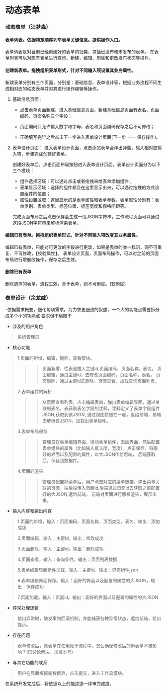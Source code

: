 # 动态表单
### 动态表单（汪梦森）

#### 表单列表。依据特定顺序列举表单关键信息。提供操作入口。

表单列表是对目前已经创建好的表单的归类，包括已发布和未发布的表单。
在表单列表可以对现有表单进行查询、新建、编辑、删除和更改发布状态等操作。

#### 创建新表单。拖拽组织表单形式，针对不同输入项设置其业务属性。
新建表单分别有三个页面，分别是：基础信息、表单设计等，根据业务流程不同生成相对应的动态表单并对其进行操作编辑等操作。

1. 基础信息页面：
   
   - 点击表单页面新建，进入基础信息页面，新建基础信息页面有表名、页面编码、页面名称三个字段；
   
   - 页面编码只允许输入数字和字母，表名和页面编码保存之后不可修改；
   
   - 正确填写完毕之后点击下一步进入表单设计页面(下一步 === 保存操作)。
   
2. 表单设计页面：
   进入表单设计页面，点击添加表单会弹出弹窗，输入相对应输入项，步骤完成创建好表单。

   创建好表单后，点击页面布局按钮进入表单设计页面。表单设计页面分为以下三个模块：

   - 组件选择区域：可以通过点击或者拖拽来给表单添加组件；
   - 表单显示区域：选择的组件都会在这里显示出来，可以通过拖拽的方式设置组件的位置；
   - 属性设置区域：这里显示的是表单属性和表单参数，表单属性分别有：表单类别、表单类型、标签位置、标签宽度和栅格间距等。

   完成页面布局之后点击保存会生成一段JSON字符串，工作流程页面可以通过这段JSON字符串来解析渲染表单。

#### 编辑已有表单。拖拽组织表单形式，针对不同输入项改变其业务属性。
编辑已有表单，只能对可更改的字段进行更改，如果是表单的唯一标识，则不可重复、不可修改，【校验属性】。
表单设计页面，页面布局操作，可以对之前的页面布局进行增删改操作，保存之后生效。

#### 删除已有表单
删除选择的表单。流程生效，基于表单，则不可删除。(软删除)







### 表单设计（余龙威）
-依据需求概要，细化每项需求。为力求更细致的叙述，一个大的功能点需要拆分成多个小的功能点 要求但不局限于

- 涉及的用户角色 
> 系统管理员

- 核心功能
>1.页面的新增，编辑，删除，查看模块。
>>> 页面新增，往表里插入主键id,页面编码，页面名称，表名。
>页面编辑，通过主键id，去修改页面编码，页面名称，表名。
>页面删除，通过主键id去删除。页面查看，加载查询页面列表。
>
>2.表单组件的解析
>>> 从页面查看列表，点击编辑表单，弹出表单编辑界面，通过关联的表名，去获取表名字段的注释，注释定义了表单字段组件JSON,获取到该JSON,
> 通过视图拼接在一起，返给前端，前端去解析该JSON，加载出表单组件。
>
>3.表单布局保存
>>>管理员在表单编辑界面，拖动表单组件，去画界面，然后配置表单组件的属性（比如输入框长度，宽度）。点击保存，将画好的界面以及配置的属性，以大JSON传给后端，
>后端获取后，保存到数据库。
>
>4.页面的渲染
>>>管理员配置好菜单后，用户点击对应的菜单链接，弹出菜单关联的页面，往后端传入页面id,后端通过页面id去获取之前配置好的大JSON,返给前端，
>>>前端对页面进行解析渲染，展示出来。

- 输入内容和输出内容
>1.页面的新增，输入：页面编码，页面名称，页面类型，表名。输出：添加成功
>
>2.页面编辑，输入：主键id。输出：修改成功
>
>3.页面删除，输入：主键id。输出：删除成功
>
>4.页面查看，输入：查询条件。输出：页面列表数据
>
>5.表单编辑界面组件加载，输入：主键id。输出：界面组件json
>
>6.表单编辑界面保存。输入：画好的界面以及配置的属性的大JSON，输出：保存成功
>
>7.页面加载。输入：页面id。输出：画好的界面以及配置的属性的大JSON


- 异常处理逻辑
> 接口异常时，触发事物回滚机制，并能捕获各种异常状态，返给前端，给出提示。
> 
- 存在问题
>表单修改后，原表单在使用处于流程中，怎么确保修改后的新表单不被影响？(已讨论解决，加版本号)

- 与其它功能的联系
> 用户在界面填报完数据后，点击提交，进入工作流模块。

在系统开发完成后，将依据以上的描述逐一评审完成度。
